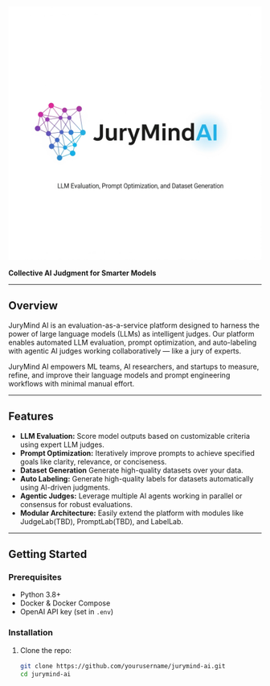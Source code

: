![alt text](https://github.com/GeorgeDittmar/jurymind-ai/blob/main/logo.png?raw=true)

**Collective AI Judgment for Smarter Models**

---

## Overview

JuryMind AI is an evaluation-as-a-service platform designed to harness the power of large language models (LLMs) as intelligent judges. Our platform enables automated LLM evaluation, prompt optimization, and auto-labeling with agentic AI judges working collaboratively — like a jury of experts.

JuryMind AI empowers ML teams, AI researchers, and startups to measure, refine, and improve their language models and prompt engineering workflows with minimal manual effort.

---

## Features

- **LLM Evaluation:** Score model outputs based on customizable criteria using expert LLM judges.
- **Prompt Optimization:** Iteratively improve prompts to achieve specified goals like clarity, relevance, or conciseness.
- **Dataset Generation** Generate high-quality datasets over your data.
- **Auto Labeling:** Generate high-quality labels for datasets automatically using AI-driven judgments.
- **Agentic Judges:** Leverage multiple AI agents working in parallel or consensus for robust evaluations.
- **Modular Architecture:** Easily extend the platform with modules like JudgeLab(TBD), PromptLab(TBD), and LabelLab.

---

## Getting Started

### Prerequisites

- Python 3.8+
- Docker & Docker Compose
- OpenAI API key (set in `.env`)

### Installation

1. Clone the repo:
   ```bash
   git clone https://github.com/yourusername/jurymind-ai.git
   cd jurymind-ai

